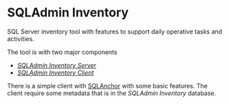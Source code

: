 # SQLAdmin Inventory

SQL Server inventory tool with features to support daily operative tasks and activities.

The tool is with two major components

- _[SQLAdmin Inventory Server](./Server/README.md)_ 
- _[SQLAdmin Inventory Client](./Client/README.md)_

There is a simple client with [SQLAnchor](./SQLAnchor/README.md) with some basic features. The client require some metadata that is in the _SQLAdmin Inventory_ database.
